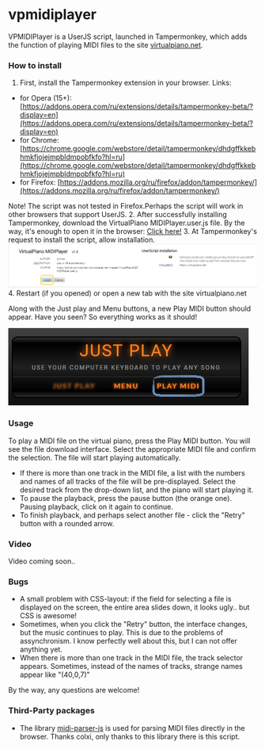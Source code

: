 # vpmidiplayer
VPMIDIPlayer is a UserJS script, launched in Tampermonkey, which adds the function of playing MIDI files to the site [virtualpiano.net](https://virtualpiano.net).

### How to install
1. First, install the Tampermonkey extension in your browser. Links:
* for Opera (15+): [https://addons.opera.com/ru/extensions/details/tampermonkey-beta/?display=en](https://addons.opera.com/ru/extensions/details/tampermonkey-beta/?display=en)
* for Chrome: [https://chrome.google.com/webstore/detail/tampermonkey/dhdgffkkebhmkfjojejmpbldmpobfkfo?hl=ru](https://chrome.google.com/webstore/detail/tampermonkey/dhdgffkkebhmkfjojejmpbldmpobfkfo?hl=ru)
* for Firefox: [https://addons.mozilla.org/ru/firefox/addon/tampermonkey/](https://addons.mozilla.org/ru/firefox/addon/tampermonkey/)

Note! The script was not tested in Firefox.Perhaps the script will work in other browsers that support UserJS.
2. After successfully installing Tampermonkey, download the VirtualPiano MIDIPlayer.user.js file.
By the way, it's enough to open it in the browser: [Click here!](https://github.com/djsmax/vpmidiplayer/raw/master/VirtualPiano%20MIDIPlayer.user.js)
3. At Tampermonkey's request to install the script, allow installation.
![](https://github.com/djsmax/vpmidiplayer/raw/master/1.png "")
4. Restart (if you opened) or open a new tab with the site virtualpiano.net


Along with the Just play and Menu buttons, a new Play MIDI button should appear. Have you seen? So everything works as it should!

![](https://github.com/djsmax/vpmidiplayer/raw/master/2.png "")

### Usage

To play a MIDI file on the virtual piano, press the Play MIDI button. You will see the file download interface. Select the appropriate MIDI file and confirm the selection. The file will start playing automatically.
* If there is more than one track in the MIDI file, a list with the numbers and names of all tracks of the file will be pre-displayed. Select the desired track from the drop-down list, and the piano will start playing it.
* To pause the playback, press the pause button (the orange one). Pausing playback, click on it again to continue.
* To finish playback, and perhaps select another file - click the "Retry" button with a rounded arrow.

### Video

Video coming soon..

### Bugs

* A small problem with CSS-layout: if the field for selecting a file is displayed on the screen, the entire area slides down, it looks ugly.. but CSS is awesome!
* Sometimes, when you click the "Retry" button, the interface changes, but the music continues to play. This is due to the problems of assynchronism. I know perfectly well about this, but I can not offer anything yet.
* When there is more than one track in the MIDI file, the track selector appears. Sometimes, instead of the names of tracks, strange names appear like "(40,0,7)"

By the way, any questions are welcome!

### Third-Party packages
* The library [midi-parser-js](https://github.com/colxi/midi-parser-js) is used for parsing MIDI files directly in the browser. Thanks colxi, only thanks to this library there is this script.
